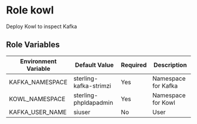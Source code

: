 Role kowl
=========

Deploy Kowl to inspect Kafka


Role Variables
--------------

| Environment Variable    | Default Value          | Required | Description                    |
|-------------------------|------------------------|----------|--------------------------------|
| KAFKA_NAMESPACE         | sterling-kafka-strimzi | Yes      | Namespace for Kafka      |
| KOWL_NAMESPACE          | sterling-phpldapadmin  | Yes      | Namespace for Kowl|
| KAFKA_USER_NAME         | siuser                 | No       | User |
